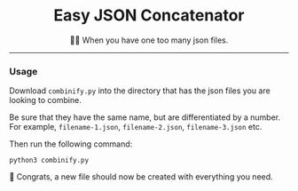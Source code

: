 <div align="center" margin="0 auto 20px">
    <h1>Easy JSON Concatenator</h1>
    <p>🤹🏽 When you have one too many json files.</p>
</div>

---

### Usage
Download `combinify.py` into the directory that has the json files you are looking to combine.

Be sure that they have the same name, but are differentiated by a number. For example, `filename-1.json`, `filename-2.json`, `filename-3.json` etc.

Then run the following command:
```shell
python3 combinify.py
```

🎉 Congrats, a new file should now be created with everything you need.

